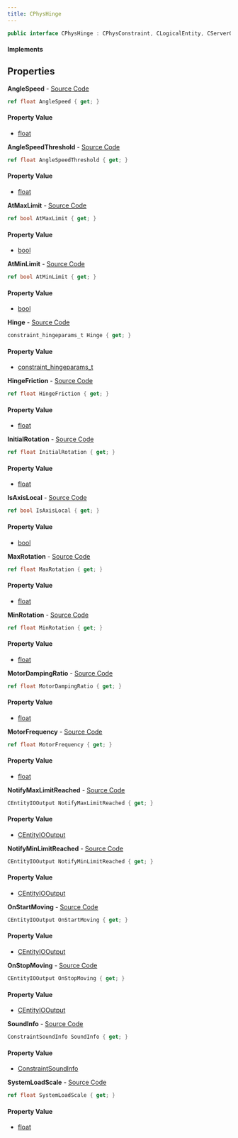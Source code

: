 ```yaml
---
title: CPhysHinge
---
```


```csharp
public interface CPhysHinge : CPhysConstraint, CLogicalEntity, CServerOnlyEntity, CBaseEntity, CEntityInstance, ISchemaClass<CEntityInstance>, ISchemaClass<CBaseEntity>, ISchemaClass<CServerOnlyEntity>, ISchemaClass<CLogicalEntity>, ISchemaClass<CPhysConstraint>, ISchemaClass<CPhysHinge>, ISchemaField, ISchemaClass, INativeHandle
```

#### Implements

## Properties

**AngleSpeed** - [Source Code](https://github.com/swiftly-solution/swiftlys2/blob/main/managed/src/SwiftlyS2.Generated/Schemas/Interfaces/CPhysHinge.cs#L44)

```csharp
ref float AngleSpeed { get; }
```

#### Property Value

- [float](https://learn.microsoft.com/dotnet/api/system.single)

**AngleSpeedThreshold** - [Source Code](https://github.com/swiftly-solution/swiftlys2/blob/main/managed/src/SwiftlyS2.Generated/Schemas/Interfaces/CPhysHinge.cs#L46)

```csharp
ref float AngleSpeedThreshold { get; }
```

#### Property Value

- [float](https://learn.microsoft.com/dotnet/api/system.single)

**AtMaxLimit** - [Source Code](https://github.com/swiftly-solution/swiftlys2/blob/main/managed/src/SwiftlyS2.Generated/Schemas/Interfaces/CPhysHinge.cs#L24)

```csharp
ref bool AtMaxLimit { get; }
```

#### Property Value

- [bool](https://learn.microsoft.com/dotnet/api/system.boolean)

**AtMinLimit** - [Source Code](https://github.com/swiftly-solution/swiftlys2/blob/main/managed/src/SwiftlyS2.Generated/Schemas/Interfaces/CPhysHinge.cs#L22)

```csharp
ref bool AtMinLimit { get; }
```

#### Property Value

- [bool](https://learn.microsoft.com/dotnet/api/system.boolean)

**Hinge** - [Source Code](https://github.com/swiftly-solution/swiftlys2/blob/main/managed/src/SwiftlyS2.Generated/Schemas/Interfaces/CPhysHinge.cs#L26)

```csharp
constraint_hingeparams_t Hinge { get; }
```

#### Property Value

- [constraint_hingeparams_t](/docs/api/shared/schemadefinitions/constraint_hingeparams_t)

**HingeFriction** - [Source Code](https://github.com/swiftly-solution/swiftlys2/blob/main/managed/src/SwiftlyS2.Generated/Schemas/Interfaces/CPhysHinge.cs#L28)

```csharp
ref float HingeFriction { get; }
```

#### Property Value

- [float](https://learn.microsoft.com/dotnet/api/system.single)

**InitialRotation** - [Source Code](https://github.com/swiftly-solution/swiftlys2/blob/main/managed/src/SwiftlyS2.Generated/Schemas/Interfaces/CPhysHinge.cs#L38)

```csharp
ref float InitialRotation { get; }
```

#### Property Value

- [float](https://learn.microsoft.com/dotnet/api/system.single)

**IsAxisLocal** - [Source Code](https://github.com/swiftly-solution/swiftlys2/blob/main/managed/src/SwiftlyS2.Generated/Schemas/Interfaces/CPhysHinge.cs#L32)

```csharp
ref bool IsAxisLocal { get; }
```

#### Property Value

- [bool](https://learn.microsoft.com/dotnet/api/system.boolean)

**MaxRotation** - [Source Code](https://github.com/swiftly-solution/swiftlys2/blob/main/managed/src/SwiftlyS2.Generated/Schemas/Interfaces/CPhysHinge.cs#L36)

```csharp
ref float MaxRotation { get; }
```

#### Property Value

- [float](https://learn.microsoft.com/dotnet/api/system.single)

**MinRotation** - [Source Code](https://github.com/swiftly-solution/swiftlys2/blob/main/managed/src/SwiftlyS2.Generated/Schemas/Interfaces/CPhysHinge.cs#L34)

```csharp
ref float MinRotation { get; }
```

#### Property Value

- [float](https://learn.microsoft.com/dotnet/api/system.single)

**MotorDampingRatio** - [Source Code](https://github.com/swiftly-solution/swiftlys2/blob/main/managed/src/SwiftlyS2.Generated/Schemas/Interfaces/CPhysHinge.cs#L42)

```csharp
ref float MotorDampingRatio { get; }
```

#### Property Value

- [float](https://learn.microsoft.com/dotnet/api/system.single)

**MotorFrequency** - [Source Code](https://github.com/swiftly-solution/swiftlys2/blob/main/managed/src/SwiftlyS2.Generated/Schemas/Interfaces/CPhysHinge.cs#L40)

```csharp
ref float MotorFrequency { get; }
```

#### Property Value

- [float](https://learn.microsoft.com/dotnet/api/system.single)

**NotifyMaxLimitReached** - [Source Code](https://github.com/swiftly-solution/swiftlys2/blob/main/managed/src/SwiftlyS2.Generated/Schemas/Interfaces/CPhysHinge.cs#L20)

```csharp
CEntityIOOutput NotifyMaxLimitReached { get; }
```

#### Property Value

- [CEntityIOOutput](/docs/api/shared/schemadefinitions/centityiooutput)

**NotifyMinLimitReached** - [Source Code](https://github.com/swiftly-solution/swiftlys2/blob/main/managed/src/SwiftlyS2.Generated/Schemas/Interfaces/CPhysHinge.cs#L18)

```csharp
CEntityIOOutput NotifyMinLimitReached { get; }
```

#### Property Value

- [CEntityIOOutput](/docs/api/shared/schemadefinitions/centityiooutput)

**OnStartMoving** - [Source Code](https://github.com/swiftly-solution/swiftlys2/blob/main/managed/src/SwiftlyS2.Generated/Schemas/Interfaces/CPhysHinge.cs#L48)

```csharp
CEntityIOOutput OnStartMoving { get; }
```

#### Property Value

- [CEntityIOOutput](/docs/api/shared/schemadefinitions/centityiooutput)

**OnStopMoving** - [Source Code](https://github.com/swiftly-solution/swiftlys2/blob/main/managed/src/SwiftlyS2.Generated/Schemas/Interfaces/CPhysHinge.cs#L50)

```csharp
CEntityIOOutput OnStopMoving { get; }
```

#### Property Value

- [CEntityIOOutput](/docs/api/shared/schemadefinitions/centityiooutput)

**SoundInfo** - [Source Code](https://github.com/swiftly-solution/swiftlys2/blob/main/managed/src/SwiftlyS2.Generated/Schemas/Interfaces/CPhysHinge.cs#L16)

```csharp
ConstraintSoundInfo SoundInfo { get; }
```

#### Property Value

- [ConstraintSoundInfo](/docs/api/shared/schemadefinitions/constraintsoundinfo)

**SystemLoadScale** - [Source Code](https://github.com/swiftly-solution/swiftlys2/blob/main/managed/src/SwiftlyS2.Generated/Schemas/Interfaces/CPhysHinge.cs#L30)

```csharp
ref float SystemLoadScale { get; }
```

#### Property Value

- [float](https://learn.microsoft.com/dotnet/api/system.single)

